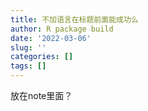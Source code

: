 ```yaml
---
title: 不加语言在标题前面能成功么
author: R package build
date: '2022-03-06'
slug: ''
categories: []
tags: []
---
```


放在note里面？